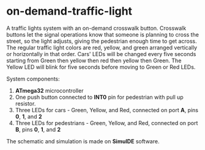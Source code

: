 # on-demand-traffic-light

A traffic lights system with an on-demand crosswalk button. Crosswalk buttons let
the signal operations know that someone is planning to cross the street, so the
light adjusts, giving the pedestrian enough time to get across.
The regular traffic light colors are red, yellow, and green arranged vertically or
horizontally in that order.
Cars' LEDs will be changed every five seconds starting from Green then yellow then
red then yellow then Green.
The Yellow LED will blink for five seconds before moving to Green or Red LEDs.

System components:
1. **ATmega32** microcontroller
2. One push button connected to **INT0** pin for pedestrian with pull up resistor.
3. Three LEDs for cars - Green, Yellow, and Red, connected on port **A**, pins **0**, **1**, and **2**
4. Three LEDs for pedestrians - Green, Yellow, and Red, connected on port **B**, pins **0**, **1**, and **2**

The schematic and simulation is made on **SimuIDE** software.
